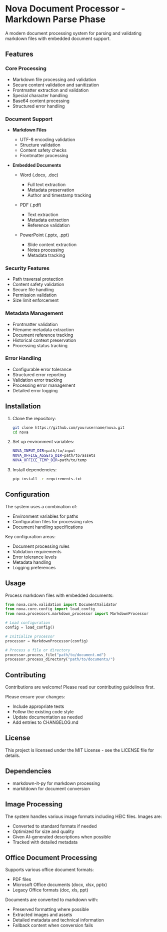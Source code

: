 # Nova Document Processor - Markdown Parse Phase

A modern document processing system for parsing and validating markdown files with embedded document support.

## Features

### Core Processing
- Markdown file processing and validation
- Secure content validation and sanitization
- Frontmatter extraction and validation
- Special character handling
- Base64 content processing
- Structured error handling

### Document Support
- **Markdown Files**
  - UTF-8 encoding validation
  - Structure validation
  - Content safety checks
  - Frontmatter processing
  
- **Embedded Documents**
  - Word (.docx, .doc)
    - Full text extraction
    - Metadata preservation
    - Author and timestamp tracking
    
  - PDF (.pdf)
    - Text extraction
    - Metadata extraction
    - Reference validation
    
  - PowerPoint (.pptx, .ppt)
    - Slide content extraction
    - Notes processing
    - Metadata tracking

### Security Features
- Path traversal protection
- Content safety validation
- Secure file handling
- Permission validation
- Size limit enforcement

### Metadata Management
- Frontmatter validation
- Filename metadata extraction
- Document reference tracking
- Historical context preservation
- Processing status tracking

### Error Handling
- Configurable error tolerance
- Structured error reporting
- Validation error tracking
- Processing error management
- Detailed error logging

## Installation

1. Clone the repository:
   ```bash
   git clone https://github.com/yourusername/nova.git
   cd nova
   ```

2. Set up environment variables:
   ```bash
   NOVA_INPUT_DIR=path/to/input
   NOVA_OFFICE_ASSETS_DIR=path/to/assets
   NOVA_OFFICE_TEMP_DIR=path/to/temp
   ```

3. Install dependencies:
   ```bash
   pip install -r requirements.txt
   ```

## Configuration

The system uses a combination of:
- Environment variables for paths
- Configuration files for processing rules
- Document handling specifications

Key configuration areas:
- Document processing rules
- Validation requirements
- Error tolerance levels
- Metadata handling
- Logging preferences

## Usage

Process markdown files with embedded documents:

```python
from nova.core.validation import DocumentValidator
from nova.core.config import load_config
from nova.processors.markdown_processor import MarkdownProcessor

# Load configuration
config = load_config()

# Initialize processor
processor = MarkdownProcessor(config)

# Process a file or directory
processor.process_file("path/to/document.md")
processor.process_directory("path/to/documents/")
```

## Contributing

Contributions are welcome! Please read our contributing guidelines first.

Please ensure your changes:
- Include appropriate tests
- Follow the existing code style
- Update documentation as needed
- Add entries to CHANGELOG.md

## License

This project is licensed under the MIT License - see the LICENSE file for details.

## Dependencies

- markdown-it-py for markdown processing
- markitdown for document conversion

## Image Processing

The system handles various image formats including HEIC files. Images are:
- Converted to standard formats if needed
- Optimized for size and quality
- Given AI-generated descriptions when possible
- Tracked with detailed metadata

## Office Document Processing

Supports various office document formats:
- PDF files
- Microsoft Office documents (docx, xlsx, pptx)
- Legacy Office formats (doc, xls, ppt)

Documents are converted to markdown with:
- Preserved formatting where possible
- Extracted images and assets
- Detailed metadata and technical information
- Fallback content when conversion fails